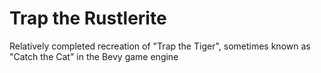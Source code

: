 # Trap the Rustlerite
Relatively completed recreation of "Trap the Tiger",
sometimes known as "Catch the Cat" in the Bevy game engine
